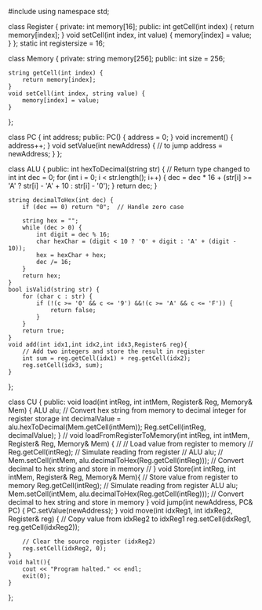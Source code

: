 #include <iostream>
using namespace std;

class Register {
private:
    int memory[16];
public:
    int getCell(int index) {
        return memory[index];
    }
    void setCell(int index, int value) {
        memory[index] = value;
    }
};
static int registersize = 16;

class Memory {
private:
    string memory[256];
public:
    int size = 256;

    string getCell(int index) {
        return memory[index];
    }
    void setCell(int index, string value) {
        memory[index] = value;
    }
};

class PC {
    int address;
public:
    PC() {
        address = 0;
    }
    void increment() {
        address++;
    }
    void setValue(int newAddress) { // to jump
        address = newAddress;
    }
};

class ALU {
public:
    int hexToDecimal(string str) {  // Return type changed to int
        int dec = 0;
        for (int i = 0; i < str.length(); i++) {
            dec = dec * 16 + (str[i] >= 'A' ? str[i] - 'A' + 10 : str[i] - '0');
        }
        return dec;
    }

    string decimalToHex(int dec) {
        if (dec == 0) return "0";  // Handle zero case

        string hex = "";
        while (dec > 0) {
            int digit = dec % 16;
            char hexChar = (digit < 10 ? '0' + digit : 'A' + (digit - 10));
            hex = hexChar + hex;
            dec /= 16;
        }
        return hex;
    }
    bool isValid(string str) {
        for (char c : str) {
            if (!(c >= '0' && c <= '9') &&!(c >= 'A' && c <= 'F')) {
                return false;
            }
        }
        return true;
    }
    void add(int idx1,int idx2,int idx3,Register& reg){
        // Add two integers and store the result in register
        int sum = reg.getCell(idx1) + reg.getCell(idx2);
        reg.setCell(idx3, sum);
    }
};

class CU {
public:
    void load(int intReg, int intMem, Register& Reg, Memory& Mem) {
        ALU alu;
        // Convert hex string from memory to decimal integer for register storage
        int decimalValue = alu.hexToDecimal(Mem.getCell(intMem));
        Reg.setCell(intReg, decimalValue);
    }
//    void loadFromRegisterToMemory(int intReg, int intMem, Register& Reg, Memory& Mem) {
//        // Load value from register to memory
//        Reg.getCell(intReg); // Simulate reading from register
//        ALU alu;
//        Mem.setCell(intMem, alu.decimalToHex(Reg.getCell(intReg))); // Convert decimal to hex string and store in memory
//    }
    void Store(int intReg, int intMem, Register& Reg, Memory& Mem){
        // Store value from register to memory
        Reg.getCell(intReg); // Simulate reading from register
        ALU alu;
        Mem.setCell(intMem, alu.decimalToHex(Reg.getCell(intReg))); // Convert decimal to hex string and store in memory
    }
    void jump(int newAddress, PC& PC) {
        PC.setValue(newAddress);
    }
    void move(int idxReg1, int idxReg2, Register& reg) {
        // Copy value from idxReg2 to idxReg1
        reg.setCell(idxReg1, reg.getCell(idxReg2));

        // Clear the source register (idxReg2)
        reg.setCell(idxReg2, 0);
    }
    void halt(){
        cout << "Program halted." << endl;
        exit(0);
    }
};
